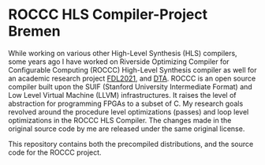 # ROCCC HLS Compiler-Project Bremen

While working on various other High-Level Synthesis (HLS) compilers, some years ago I have worked on Riverside Optimizing Compiler for Configurable Computing (ROCCC) High-Level Synthesis compiler as well for an academic research project [FDL2021](https://babarzkhan.github.io/publication/2021-09-09-FDL2021), and [DTA](https://babarzkhan.github.io/publication/2018-03-25). ROCCC is an open source compiler built upon the SUIF (Stanford University Intermediate Format) and Low Level Virtual Machine (LLVM) infrastructures. It raises the level of abstraction for programming FPGAs to a subset of C. My research goals revolved around the procedure level optimizations (passes) and loop level optimizations in the ROCCC HLS Compiler. The changes made in the original source code by me are released under the same original license.

This repository contains both the precompiled distributions, and the source code for the ROCCC project.


